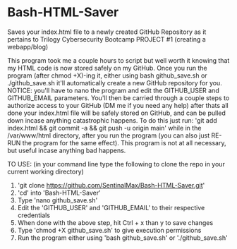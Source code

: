 # Bash-HTML-Saver
Saves your index.html file to a newly created GitHub Repository as it pertains to Trilogy Cybersecurity Bootcamp PROJECT #1 (creating a webapp/blog)

This program took me a couple hours to script but well worth it knowing that my HTML code is now stored safely on my GitHub. Once you run the program (after chmod +X)-ing it, either using bash github_save.sh or ./github_save.sh it'll automatically create a new GitHub repository for you. NOTICE: you'll have to nano the program and edit the GITHUB_USER and GITHUB_EMAIL parameters. You'll then be carried through a couple steps to authorize access to your GitHub (DM me if you need any help) after thats all done your index.html file will be safely stored on GitHub, and can be pulled down incase anything catastrophic happens. To do this just run: 'git add index.html && git commit -a && git push -u origin main' while in the /var/www/html directory, after you run the program (you can also just RE-RUN the program for the same effect). This program is not at all necessary, but useful incase anything bad happens.

TO USE: (in your command line type the following to clone the repo in your current working directory)

1. 'git clone https://github.com/SentinalMax/Bash-HTML-Saver.git'
2. 'cd' into 'Bash-HTML-Saver'
3. Type 'nano github_save.sh'
4. Edit the 'GITHUB_USER' and 'GITHUB_EMAIL' to their respective credentials
5. When done with the above step, hit Ctrl + x than y to save changes 
5. Type 'chmod +X github_save.sh' to give execution permissions
6. Run the program either using 'bash github_save.sh' or './github_save.sh'
